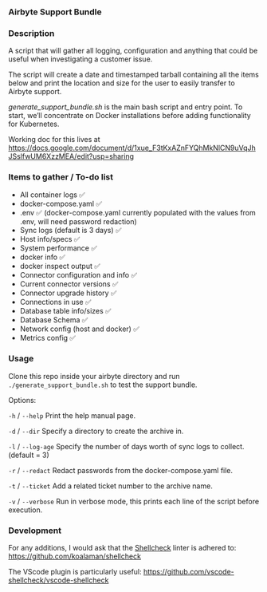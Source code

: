 ### Airbyte Support Bundle

### Description

A script that will gather all logging, configuration and anything that could be useful when investigating a customer issue.

The script will create a date and timestamped tarball containing all the items below and print the location and size for the user to easily transfer to Airbyte support.

_generate_support_bundle.sh_ is the main bash script and entry point. To start, we’ll concentrate on Docker installations before adding functionality for Kubernetes.

Working doc for this lives at https://docs.google.com/document/d/1xue_F3tKxAZnFYQhMkNlCN9uVqJhJSslfwUM6XzzMEA/edit?usp=sharing

### Items to gather / To-do list
* All container logs ✅
* docker-compose.yaml ✅
* .env ✅ (docker-compose.yaml currently populated with the values from .env, will need password redaction)
* Sync logs (default is 3 days) ✅
* Host info/specs ✅
* System performance ✅
* docker info ✅
* docker inspect output ✅
* Connector configuration and info ✅
* Current connector versions ✅
* Connector upgrade history ✅
* Connections in use ✅
* Database table info/sizes ✅
* Database Schema ✅
* Network config (host and docker) ✅
* Metrics config ✅

### Usage

Clone this repo inside your airbyte directory and run `./generate_support_bundle.sh` to test the support bundle.

Options: 

`-h` / `--help` Print the help manual page.

`-d` / `--dir` Specify a directory to create the archive in.

`-l` / `--log-age` Specify the number of days worth of sync logs to collect. (default = 3)

`-r` / `--redact` Redact passwords from the docker-compose.yaml file.

`-t` / `--ticket` Add a related ticket number to the archive name.

`-v` / `--verbose` Run in verbose mode, this prints each line of the script before execution.

### Development

For any additions, I would ask that the [Shellcheck](https://www.shellcheck.net/) linter is adhered to:
https://github.com/koalaman/shellcheck

The VScode plugin is particularly useful:
https://github.com/vscode-shellcheck/vscode-shellcheck